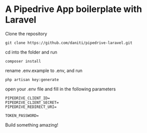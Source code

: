 # A Pipedrive App boilerplate with Laravel

Clone the repository

```
git clone https://github.com/daniti/pipedrive-laravel.git
```
cd into the folder and run

```
composer install
```
rename .env.example to .env, and run
```
php artisan key:generate
```
open your .env file and fill in the following parameters
```
PIPEDRIVE_CLIENT_ID=
PIPEDRIVE_CLIENT_SECRET=
PIPEDRIVE_REDIRECT_URI=

TOKEN_PASSWORD=
```
Build something amazing!
